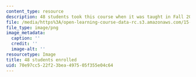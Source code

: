 ```yaml
---
content_type: resource
description: 48 students took this course when it was taught in Fall 2015.
file: /media/https%3A/open-learning-course-data-rc.s3.amazonaws.com/15-269-leadership-stories-literature-ethics-and-authority-fall-2015/70e97cc522f23bea497505f355e04c64_48.png
file_type: image/png
image_metadata:
  caption: ''
  credit: ''
  image-alt: ''
resourcetype: Image
title: 48 students enrolled
uid: 70e97cc5-22f2-3bea-4975-05f355e04c64
---
```

